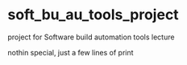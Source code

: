 # soft_bu_au_tools_project

 project for Software build automation tools lecture

 nothin special, just a few lines of print 

 
